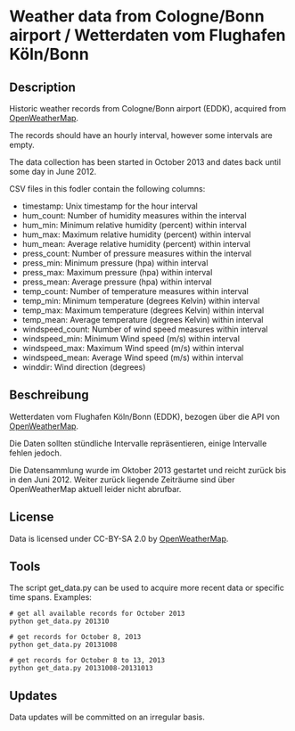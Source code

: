 Weather data from Cologne/Bonn airport / Wetterdaten vom Flughafen Köln/Bonn
============================================================================

## Description

Historic weather records from Cologne/Bonn airport (EDDK), acquired from [OpenWeatherMap](http://openweathermap.org/).

The records should have an hourly interval, however some intervals are empty.

The data collection has been started in October 2013 and dates back until some day in June 2012.

CSV files in this fodler contain the following columns:

* timestamp: Unix timestamp for the hour interval
* hum_count: Number of humidity measures within the interval
* hum_min: Minimum relative humidity (percent) within interval
* hum_max: Maximum relative humidity (percent) within interval
* hum_mean: Average relative humidity (percent) within interval
* press_count: Number of pressure measures within the interval
* press_min: Minimum pressure (hpa) within interval
* press_max: Maximum pressure (hpa) within interval
* press_mean: Average pressure (hpa) within interval
* temp_count: Number of temperature measures within interval
* temp_min: Minimum temperature (degrees Kelvin) within interval
* temp_max: Maximum temperature (degrees Kelvin) within interval
* temp_mean: Average temperature (degrees Kelvin) within interval
* windspeed_count: Number of wind speed measures within interval
* windspeed_min: Minimum Wind speed (m/s) within interval
* windspeed_max: Maximum Wind speed (m/s) within interval
* windspeed_mean: Average Wind speed (m/s) within interval
* winddir: Wind direction (degrees)

## Beschreibung

Wetterdaten vom Flughafen Köln/Bonn (EDDK), bezogen über die API von [OpenWeatherMap](http://openweathermap.org/).

Die Daten sollten stündliche Intervalle repräsentieren, einige Intervalle fehlen jedoch.

Die Datensammlung wurde im Oktober 2013 gestartet und reicht zurück bis in den Juni 2012. Weiter zurück liegende Zeiträume sind über OpenWeatherMap aktuell leider nicht abrufbar.

## License

Data is licensed under CC-BY-SA 2.0 by [OpenWeatherMap](http://openweathermap.org/).

## Tools

The script get_data.py can be used to acquire more recent data or specific time spans. Examples:

    # get all available records for October 2013
    python get_data.py 201310

    # get records for October 8, 2013
    python get_data.py 20131008

    # get records for October 8 to 13, 2013
    python get_data.py 20131008-20131013

## Updates

Data updates will be committed on an irregular basis.
